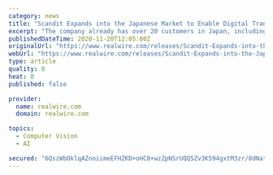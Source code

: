 ```yaml
---
category: news
title: "Scandit Expands into the Japanese Market to Enable Digital Transformation Through Computer Vision and Augmented Reality"
excerpt: "The company already has over 20 customers in Japan, including several major retail and transport & logistics brands. Tokyo, Japan - November 20, 2020 - Scandit, the leading technology platform fo"
publishedDateTime: 2020-11-20T12:05:00Z
originalUrl: "https://www.realwire.com/releases/Scandit-Expands-into-the-Japanese-Market-to-Enable-Digital-Transformation"
webUrl: "https://www.realwire.com/releases/Scandit-Expands-into-the-Japanese-Market-to-Enable-Digital-Transformation"
type: article
quality: 0
heat: 0
published: false

provider:
  name: realwire.com
  domain: realwire.com

topics:
  - Computer Vision
  - AI

secured: "6QszWbOklqAZnoiimeEFHZKD+oHC0+wzZpNSrUQQ5Zv3K594gxtM3zr/8dNatbDidM8KvZ6SB4UjiCQooxvu9r5JA+mZxULYMWlD9CUCrzTWsDIJCuQEuvhGqG2Eh+fXy91m5nPWrWT9E+npbLLfLGkAbxK1mno7YSrv4tRuhHmwFSQmci9BbLTEYVQk/w7rtuekDuTxLthopTCDVDHUs2eEE289k/PqaaX4/7MSkDUNFdNLdI0mbvotErLwtvxx+JCuiVDZtFBK4K/NXzyjnwrNJgS6/6LsU/K/jd6taIlrumwz+wa+ZqHijg77ILFIMPHBVlmVupyhxDgc9+sjUErSWNs3Kwv2myY2ayrSEO0=;oz5M4BQrqcRyymnm7LgacA=="
---
```


